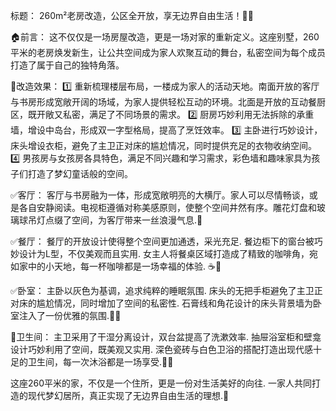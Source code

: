 标题： 260m²老房改造，公区全开放，享无边界自由生活！🏡💙

🏠前言：
这不仅仅是一场房屋改造，更是一场对家的重新定义。这座别墅，260平米的老房焕发新生，让公共空间成为家人欢聚互动的舞台，私密空间为每个成员打造了属于自己的独特角落。

🌈改造效果：
1️⃣ 重新梳理楼层布局，一楼成为家人的活动天地。南面开放的客厅与书房形成宽敞开阔的场域，为家人提供轻松互动的环境。北面是开放的互动餐厨区，既开敞又私密，满足了不同场景的需求。
2️⃣ 厨房巧妙利用无法拆除的承重墙，增设中岛台，形成双一字型格局，提高了烹饪效率。
3️⃣ 主卧进行巧妙设计，床头增设衣柜，避免了主卫正对床的尴尬情况，同时提供充足的衣物收纳空间。
4️⃣ 男孩房与女孩房各具特色，满足不同兴趣和学习需求，彩色墙和趣味家具为孩子们打造了梦幻童话般的空间。

✅客厅：
客厅与书房融为一体，形成宽敞明亮的大横厅。家人可以尽情畅谈，或是各自安静阅读。电视柜遵循对称美感原则，使整个空间井然有序。雕花灯盘和玻璃球吊灯点缀了空间，为客厅带来一丝浪漫气息.💬

✅餐厅：
餐厅的开放设计使得整个空间更加通透，采光充足. 餐边柜下的窗台被巧妙设计为L型，不仅美观而且实用. 女主人将餐桌区域打造成了精致的咖啡角，宛如家中的小天地，每一杯咖啡都是一场幸福的体验. ☕🌟

✅卧室：
主卧以灰色为基调，追求纯粹的睡眠氛围. 床头的无把手柜避免了主卫正对床的尴尬情况，同时增加了空间的私密性. 石膏线和角花设计的床头背景墙为卧室注入了一份优雅的氛围.🌙💤

🚾卫生间：
主卫采用了干湿分离设计，双台盆提高了洗漱效率. 抽屉浴室柜和壁龛设计巧妙利用了空间，既美观又实用. 深色瓷砖与白色卫浴的搭配打造出现代感十足的卫生间，每一次沐浴都是一场享受.🛁✨

这座260平米的家，不仅是一个住所，更是一份对生活美好的向往. 一家人共同打造的现代梦幻居所，真正实现了无边界自由生活的理想.💙